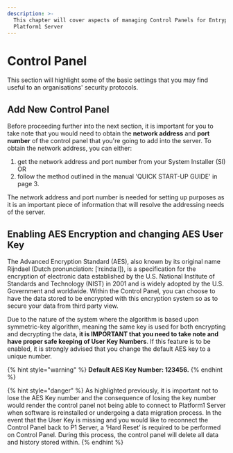 ```yaml
---
description: >-
  This chapter will cover aspects of managing Control Panels for Entrypass
  Platform1 Server
---
```


# Control Panel

This section will highlight some of the basic settings that you may find useful to an organisations' security protocols. 

## Add New Control Panel

Before proceeding further into the next section, it is important for you to take note that you would need to obtain the **network address** and **port number** of the control panel that you're going to add into the server. To obtain the network address, you can either:

1. get the network address and port number from your System Installer \(SI\) OR
2. follow the method outlined in the manual 'QUICK START-UP GUIDE' in page 3.

The network address and port number is needed for setting up purposes as it is an important piece of information that will resolve the addressing needs of the server. 

## Enabling AES Encryption and changing AES User Key

The Advanced Encryption Standard \(AES\), also known by its original name Rijndael \(Dutch pronunciation: \[ˈrɛindaːl\]\), is a specification for the encryption of electronic data established by the U.S. National Institute of Standards and Technology \(NIST\) in 2001 and is widely adopted by the U.S. Government and worldwide. Within the Control Panel, you can choose to have the data stored to be encrypted with this encryption system so as to secure your data from third party view. 

Due to the nature of the system where the algorithm is based upon symmetric-key algorithm, meaning the same key is used for both encrypting and decrypting the data, **it is IMPORTANT that you need to take note and have proper safe keeping of User Key Numbers**. If this feature is to be enabled, it is strongly advised that you change the default AES key to a unique number. 

{% hint style="warning" %}
**Default AES Key Number: 123456.** 
{% endhint %}

{% hint style="danger" %}
As highlighted previously, it is important not to lose the AES Key number and the consequence of losing the key number would render the control panel not being able to connect to Platform1 Server when software is reinstalled or undergoing a data migration process. In the event that the User Key is missing and you would like to reconnect the Control Panel back to P1 Server, a ‘Hard Reset’ is required to be performed on Control Panel. During this process, the control panel will delete all data and history stored within.
{% endhint %}



